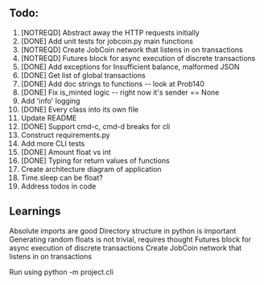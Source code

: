 ## Todo: 
1. [NOTREQD] Abstract away the HTTP requests initially
2. [DONE] Add unit tests for jobcoin.py main functions
3. [NOTREQD] Create JobCoin network that listens in on transactions
4. [NOTREQD] Futures block for async execution of discrete transactions
5. [DONE] Add exceptions for Insufficient balance, malformed JSON
6. [DONE] Get list of global transactions
7. [DONE] Add doc strings to functions -- look at Prob140
8. [DONE] Fix is_minted logic -- right now it's sender == None
9. Add 'info' logging
10. [DONE] Every class into its own file
11. Update README
12. [DONE] Support cmd-c, cmd-d breaks for cli
13. Construct requirements.py
14. Add more CLI tests
15. [DONE] Amount float vs int
17. [DONE] Typing for return values of functions
19. Create architecture diagram of application
18. Time.sleep can be float?
16. Address todos in code

## Learnings
Absolute imports are good
Directory structure in python is important
Generating random floats is not trivial, requires thought
Futures block for async execution of discrete transactions
Create JobCoin network that listens in on transactions

Run using python -m project.cli
